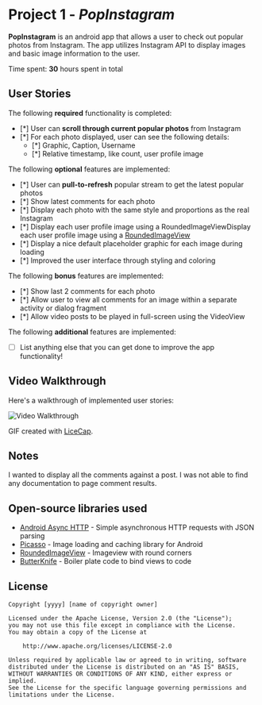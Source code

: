 # Project 1 - *PopInstagram*

**PopInstagram** is an android app that allows a user to check out popular photos from Instagram. The app utilizes Instagram API to display images and basic image information to the user.

Time spent: **30** hours spent in total

## User Stories

The following **required** functionality is completed:

* [*] User can **scroll through current popular photos** from Instagram
* [*] For each photo displayed, user can see the following details:
  * [*] Graphic, Caption, Username
  * [*] Relative timestamp, like count, user profile image

The following **optional** features are implemented:

* [*] User can **pull-to-refresh** popular stream to get the latest popular photos
* [*] Show latest comments for each photo
* [*] Display each photo with the same style and proportions as the real Instagram
* [*] Display each user profile image using a RoundedImageViewDisplay each user profile image using a [RoundedImageView](https://github.com/vinc3m1/RoundedImageView)
* [*] Display a nice default placeholder graphic for each image during loading
* [*] Improved the user interface through styling and coloring

The following **bonus** features are implemented:

* [*] Show last 2 comments for each photo
* [*] Allow user to view all comments for an image within a separate activity or dialog fragment
* [*] Allow video posts to be played in full-screen using the VideoView

The following **additional** features are implemented:

* [ ] List anything else that you can get done to improve the app functionality!

## Video Walkthrough 

Here's a walkthrough of implemented user stories:

<img src='http://i.imgur.com/link/to/your/gif/file.gif' title='Video Walkthrough' width='' alt='Video Walkthrough' />

GIF created with [LiceCap](http://www.cockos.com/licecap/).

## Notes

I wanted to display all the comments against a post. I was not able to find any documentation to page comment results.

## Open-source libraries used

- [Android Async HTTP](https://github.com/loopj/android-async-http) - Simple asynchronous HTTP requests with JSON parsing
- [Picasso](http://square.github.io/picasso/) - Image loading and caching library for Android
- [RoundedImageView](https://github.com/vinc3m1/RoundedImageView) - Imageview with round corners
- [ButterKnife](http://jakewharton.github.io/butterknife/) - Boiler plate code to bind views to code

## License

    Copyright [yyyy] [name of copyright owner]

    Licensed under the Apache License, Version 2.0 (the "License");
    you may not use this file except in compliance with the License.
    You may obtain a copy of the License at

        http://www.apache.org/licenses/LICENSE-2.0

    Unless required by applicable law or agreed to in writing, software
    distributed under the License is distributed on an "AS IS" BASIS,
    WITHOUT WARRANTIES OR CONDITIONS OF ANY KIND, either express or implied.
    See the License for the specific language governing permissions and
    limitations under the License.

